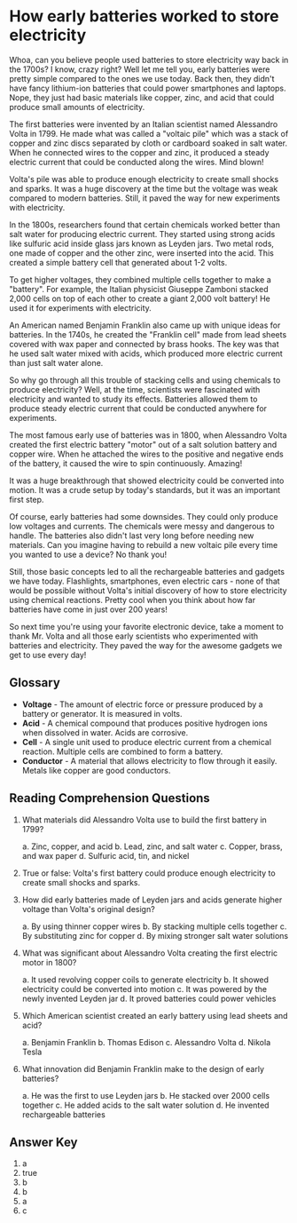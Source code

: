 # How early batteries worked to store electricity

Whoa, can you believe people used batteries to store electricity way back in the 1700s? I know, crazy right? Well let me tell you, early batteries were pretty simple compared to the ones we use today. Back then, they didn't have fancy lithium-ion batteries that could power smartphones and laptops. Nope, they just had basic materials like copper, zinc, and acid that could produce small amounts of electricity.

The first batteries were invented by an Italian scientist named Alessandro Volta in 1799. He made what was called a "voltaic pile" which was a stack of copper and zinc discs separated by cloth or cardboard soaked in salt water. When he connected wires to the copper and zinc, it produced a steady electric current that could be conducted along the wires. Mind blown!

Volta's pile was able to produce enough electricity to create small shocks and sparks. It was a huge discovery at the time but the voltage was weak compared to modern batteries. Still, it paved the way for new experiments with electricity.

In the 1800s, researchers found that certain chemicals worked better than salt water for producing electric current. They started using strong acids like sulfuric acid inside glass jars known as Leyden jars. Two metal rods, one made of copper and the other zinc, were inserted into the acid. This created a simple battery cell that generated about 1-2 volts.

To get higher voltages, they combined multiple cells together to make a "battery". For example, the Italian physicist Giuseppe Zamboni stacked 2,000 cells on top of each other to create a giant 2,000 volt battery! He used it for experiments with electricity.

An American named Benjamin Franklin also came up with unique ideas for batteries. In the 1740s, he created the "Franklin cell" made from lead sheets covered with wax paper and connected by brass hooks. The key was that he used salt water mixed with acids, which produced more electric current than just salt water alone.

So why go through all this trouble of stacking cells and using chemicals to produce electricity? Well, at the time, scientists were fascinated with electricity and wanted to study its effects. Batteries allowed them to produce steady electric current that could be conducted anywhere for experiments.

The most famous early use of batteries was in 1800, when Alessandro Volta created the first electric battery "motor" out of a salt solution battery and copper wire. When he attached the wires to the positive and negative ends of the battery, it caused the wire to spin continuously. Amazing!

It was a huge breakthrough that showed electricity could be converted into motion. It was a crude setup by today's standards, but it was an important first step.

Of course, early batteries had some downsides. They could only produce low voltages and currents. The chemicals were messy and dangerous to handle. The batteries also didn't last very long before needing new materials. Can you imagine having to rebuild a new voltaic pile every time you wanted to use a device? No thank you!

Still, those basic concepts led to all the rechargeable batteries and gadgets we have today. Flashlights, smartphones, even electric cars - none of that would be possible without Volta's initial discovery of how to store electricity using chemical reactions. Pretty cool when you think about how far batteries have come in just over 200 years!

So next time you're using your favorite electronic device, take a moment to thank Mr. Volta and all those early scientists who experimented with batteries and electricity. They paved the way for the awesome gadgets we get to use every day!

## Glossary

- **Voltage** - The amount of electric force or pressure produced by a battery or generator. It is measured in volts.
- **Acid** - A chemical compound that produces positive hydrogen ions when dissolved in water. Acids are corrosive.
- **Cell** - A single unit used to produce electric current from a chemical reaction. Multiple cells are combined to form a battery.
- **Conductor** - A material that allows electricity to flow through it easily. Metals like copper are good conductors.

## Reading Comprehension Questions

1. What materials did Alessandro Volta use to build the first battery in 1799?

   a. Zinc, copper, and acid
   b. Lead, zinc, and salt water
   c. Copper, brass, and wax paper
   d. Sulfuric acid, tin, and nickel

2. True or false: Volta's first battery could produce enough electricity to create small shocks and sparks.

3. How did early batteries made of Leyden jars and acids generate higher voltage than Volta's original design?

   a. By using thinner copper wires
   b. By stacking multiple cells together
   c. By substituting zinc for copper
   d. By mixing stronger salt water solutions

4. What was significant about Alessandro Volta creating the first electric motor in 1800?

   a. It used revolving copper coils to generate electricity
   b. It showed electricity could be converted into motion
   c. It was powered by the newly invented Leyden jar
   d. It proved batteries could power vehicles

5. Which American scientist created an early battery using lead sheets and acid?

   a. Benjamin Franklin
   b. Thomas Edison
   c. Alessandro Volta
   d. Nikola Tesla

6. What innovation did Benjamin Franklin make to the design of early batteries?

   a. He was the first to use Leyden jars
   b. He stacked over 2000 cells together
   c. He added acids to the salt water solution
   d. He invented rechargeable batteries

## Answer Key

1. a
2. true
3. b
4. b
5. a
6. c
